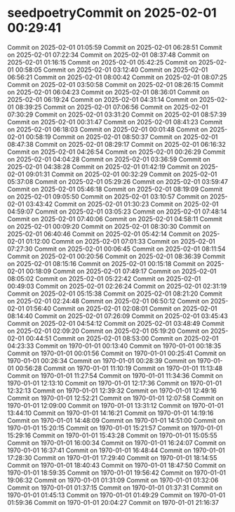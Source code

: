 # seedpoetryCommit on 2025-02-01 00:29:41
Commit on 2025-02-01 01:05:59
Commit on 2025-02-01 06:28:51
Commit on 2025-02-01 07:22:34
Commit on 2025-02-01 08:37:48
Commit on 2025-02-01 01:16:15
Commit on 2025-02-01 05:42:25
Commit on 2025-02-01 00:58:05
Commit on 2025-02-01 03:12:40
Commit on 2025-02-01 06:56:21
Commit on 2025-02-01 08:00:42
Commit on 2025-02-01 08:07:25
Commit on 2025-02-01 03:50:58
Commit on 2025-02-01 08:26:15
Commit on 2025-02-01 06:04:23
Commit on 2025-02-01 08:36:01
Commit on 2025-02-01 06:19:24
Commit on 2025-02-01 04:31:14
Commit on 2025-02-01 08:39:25
Commit on 2025-02-01 07:06:56
Commit on 2025-02-01 07:30:29
Commit on 2025-02-01 03:31:20
Commit on 2025-02-01 08:57:39
Commit on 2025-02-01 00:31:47
Commit on 2025-02-01 08:41:23
Commit on 2025-02-01 06:18:03
Commit on 2025-02-01 00:01:48
Commit on 2025-02-01 00:58:19
Commit on 2025-02-01 08:50:37
Commit on 2025-02-01 08:47:38
Commit on 2025-02-01 08:29:17
Commit on 2025-02-01 06:16:32
Commit on 2025-02-01 04:26:54
Commit on 2025-02-01 00:26:29
Commit on 2025-02-01 04:04:28
Commit on 2025-02-01 03:36:59
Commit on 2025-02-01 04:38:28
Commit on 2025-02-01 01:42:19
Commit on 2025-02-01 09:01:31
Commit on 2025-02-01 00:32:29
Commit on 2025-02-01 05:37:08
Commit on 2025-02-01 05:29:26
Commit on 2025-02-01 03:59:47
Commit on 2025-02-01 05:46:18
Commit on 2025-02-01 08:19:09
Commit on 2025-02-01 09:05:50
Commit on 2025-02-01 03:10:57
Commit on 2025-02-01 03:43:42
Commit on 2025-02-01 01:30:23
Commit on 2025-02-01 04:59:07
Commit on 2025-02-01 03:05:23
Commit on 2025-02-01 07:48:14
Commit on 2025-02-01 07:40:06
Commit on 2025-02-01 04:58:11
Commit on 2025-02-01 00:09:20
Commit on 2025-02-01 08:30:30
Commit on 2025-02-01 06:40:46
Commit on 2025-02-01 05:42:14
Commit on 2025-02-01 01:12:00
Commit on 2025-02-01 07:01:33
Commit on 2025-02-01 07:27:30
Commit on 2025-02-01 00:06:45
Commit on 2025-02-01 08:11:54
Commit on 2025-02-01 00:20:56
Commit on 2025-02-01 08:36:39
Commit on 2025-02-01 08:15:16
Commit on 2025-02-01 00:15:18
Commit on 2025-02-01 00:18:09
Commit on 2025-02-01 07:49:17
Commit on 2025-02-01 08:05:02
Commit on 2025-02-01 05:22:42
Commit on 2025-02-01 00:49:03
Commit on 2025-02-01 02:26:24
Commit on 2025-02-01 02:31:19
Commit on 2025-02-01 05:15:38
Commit on 2025-02-01 08:21:20
Commit on 2025-02-01 02:24:48
Commit on 2025-02-01 06:50:12
Commit on 2025-02-01 01:56:40
Commit on 2025-02-01 02:08:01
Commit on 2025-02-01 08:14:40
Commit on 2025-02-01 07:26:09
Commit on 2025-02-01 03:45:43
Commit on 2025-02-01 04:54:12
Commit on 2025-02-01 03:48:49
Commit on 2025-02-01 02:09:20
Commit on 2025-02-01 05:19:20
Commit on 2025-02-01 00:44:51
Commit on 2025-02-01 08:53:00
Commit on 2025-02-01 04:23:33
Commit on 1970-01-01 00:13:40
Commit on 1970-01-01 00:18:35
Commit on 1970-01-01 00:01:56
Commit on 1970-01-01 00:25:41
Commit on 1970-01-01 00:26:34
Commit on 1970-01-01 00:28:39
Commit on 1970-01-01 00:56:28
Commit on 1970-01-01 11:10:19
Commit on 1970-01-01 11:13:48
Commit on 1970-01-01 11:27:54
Commit on 1970-01-01 11:34:36
Commit on 1970-01-01 12:13:10
Commit on 1970-01-01 12:17:36
Commit on 1970-01-01 12:32:13
Commit on 1970-01-01 12:39:32
Commit on 1970-01-01 12:49:16
Commit on 1970-01-01 12:52:21
Commit on 1970-01-01 12:07:58
Commit on 1970-01-01 12:09:00
Commit on 1970-01-01 13:31:12
Commit on 1970-01-01 13:44:10
Commit on 1970-01-01 14:16:21
Commit on 1970-01-01 14:19:16
Commit on 1970-01-01 14:48:09
Commit on 1970-01-01 14:51:00
Commit on 1970-01-01 15:20:15
Commit on 1970-01-01 15:21:57
Commit on 1970-01-01 15:29:16
Commit on 1970-01-01 15:43:28
Commit on 1970-01-01 15:05:55
Commit on 1970-01-01 16:00:34
Commit on 1970-01-01 16:24:07
Commit on 1970-01-01 16:37:41
Commit on 1970-01-01 16:48:44
Commit on 1970-01-01 17:28:30
Commit on 1970-01-01 17:29:40
Commit on 1970-01-01 18:14:55
Commit on 1970-01-01 18:40:43
Commit on 1970-01-01 18:47:50
Commit on 1970-01-01 18:59:35
Commit on 1970-01-01 19:56:42
Commit on 1970-01-01 19:06:32
Commit on 1970-01-01 01:31:09
Commit on 1970-01-01 01:32:06
Commit on 1970-01-01 01:37:15
Commit on 1970-01-01 01:37:31
Commit on 1970-01-01 01:45:13
Commit on 1970-01-01 01:49:29
Commit on 1970-01-01 01:59:36
Commit on 1970-01-01 20:04:27
Commit on 1970-01-01 21:16:37
